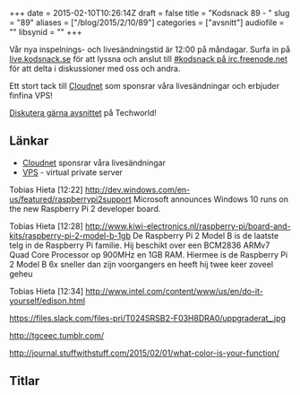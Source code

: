 +++
date = 2015-02-10T10:26:14Z
draft = false
title = "Kodsnack 89 - "
slug = "89"
aliases = ["/blog/2015/2/10/89"]
categories = ["avsnitt"]
audiofile = ""
libsynid = ""
+++


Vår nya inspelnings- och livesändningstid är 12:00 på måndagar. Surfa in på [live.kodsnack.se](http://live.kodsnack.se) för att lyssna och anslut till [#kodsnack på irc.freenode.net](irc://irc.freenode.net:+7000/kodsnack) för att delta i diskussioner med oss och andra.

Ett stort tack till [Cloudnet](http://www.cloudnet.se) som sponsrar våra livesändningar och erbjuder finfina VPS!

[Diskutera gärna avsnittet](http://techworld.idg.se/2.2524/1.607191/) på Techworld!

## Länkar ##
* [Cloudnet](http://www.cloudnet.se) sponsrar våra livesändningar
* [VPS](http://en.wikipedia.org/wiki/Virtual_private_server) - virtual private server

Tobias Hieta [12:22] 
http://dev.windows.com/en-us/featured/raspberrypi2support
Microsoft announces Windows 10 runs on the new Raspberry Pi 2 developer board.

Tobias Hieta [12:28] 
http://www.kiwi-electronics.nl/raspberry-pi/board-and-kits/raspberry-pi-2-model-b-1gb
De Raspberry Pi 2 Model B is de laatste telg in de Raspberry Pi familie. Hij beschikt over een BCM2836 ARMv7 Quad Core Processor op 900MHz en 1GB RAM. Hiermee is de Raspberry Pi 2 Model B 6x sneller dan zijn voorgangers en heeft hij twee keer zoveel geheu

Tobias Hieta [12:34] 
http://www.intel.com/content/www/us/en/do-it-yourself/edison.html

https://files.slack.com/files-pri/T024SRSB2-F03H8DRA0/uppgraderat_.jpg

http://tgceec.tumblr.com/

http://journal.stuffwithstuff.com/2015/02/01/what-color-is-your-function/

## Titlar ##

